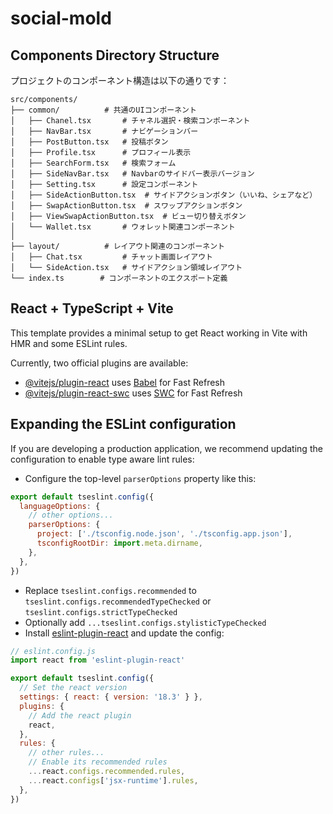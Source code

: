 # social-mold

## Components Directory Structure

プロジェクトのコンポーネント構造は以下の通りです：

```
src/components/
├── common/          # 共通のUIコンポーネント
│   ├── Chanel.tsx       # チャネル選択・検索コンポーネント
│   ├── NavBar.tsx       # ナビゲーションバー
│   ├── PostButton.tsx   # 投稿ボタン
│   ├── Profile.tsx      # プロフィール表示
│   ├── SearchForm.tsx   # 検索フォーム
│   ├── SideNavBar.tsx   # Navbarのサイドバー表示バージョン
│   ├── Setting.tsx      # 設定コンポーネント
│   ├── SideActionButton.tsx  # サイドアクションボタン（いいね、シェアなど）
│   ├── SwapActionButton.tsx  # スワップアクションボタン
│   ├── ViewSwapActionButton.tsx  # ビュー切り替えボタン
│   └── Wallet.tsx       # ウォレット関連コンポーネント
│
├── layout/          # レイアウト関連のコンポーネント
│   ├── Chat.tsx         # チャット画面レイアウト
│   └── SideAction.tsx   # サイドアクション領域レイアウト
└── index.ts        # コンポーネントのエクスポート定義
```

## React + TypeScript + Vite

This template provides a minimal setup to get React working in Vite with HMR and some ESLint rules.

Currently, two official plugins are available:

- [@vitejs/plugin-react](https://github.com/vitejs/vite-plugin-react/blob/main/packages/plugin-react/README.md) uses [Babel](https://babeljs.io/) for Fast Refresh
- [@vitejs/plugin-react-swc](https://github.com/vitejs/vite-plugin-react-swc) uses [SWC](https://swc.rs/) for Fast Refresh

## Expanding the ESLint configuration

If you are developing a production application, we recommend updating the configuration to enable type aware lint rules:

- Configure the top-level `parserOptions` property like this:

```js
export default tseslint.config({
  languageOptions: {
    // other options...
    parserOptions: {
      project: ['./tsconfig.node.json', './tsconfig.app.json'],
      tsconfigRootDir: import.meta.dirname,
    },
  },
})
```

- Replace `tseslint.configs.recommended` to `tseslint.configs.recommendedTypeChecked` or `tseslint.configs.strictTypeChecked`
- Optionally add `...tseslint.configs.stylisticTypeChecked`
- Install [eslint-plugin-react](https://github.com/jsx-eslint/eslint-plugin-react) and update the config:

```js
// eslint.config.js
import react from 'eslint-plugin-react'

export default tseslint.config({
  // Set the react version
  settings: { react: { version: '18.3' } },
  plugins: {
    // Add the react plugin
    react,
  },
  rules: {
    // other rules...
    // Enable its recommended rules
    ...react.configs.recommended.rules,
    ...react.configs['jsx-runtime'].rules,
  },
})
```
